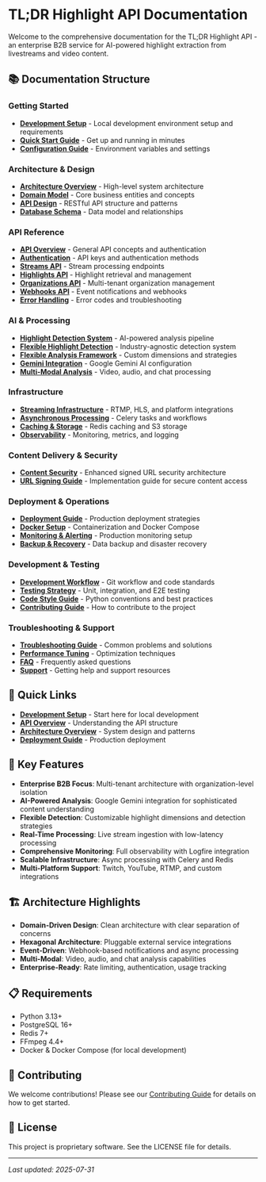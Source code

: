 # TL;DR Highlight API Documentation

Welcome to the comprehensive documentation for the TL;DR Highlight API - an enterprise B2B service for AI-powered highlight extraction from livestreams and video content.

## 📚 Documentation Structure

### Getting Started
- [**Development Setup**](./development-setup.md) - Local development environment setup and requirements
- [**Quick Start Guide**](./quick-start.md) - Get up and running in minutes
- [**Configuration Guide**](./configuration.md) - Environment variables and settings

### Architecture & Design
- [**Architecture Overview**](./architecture/overview.md) - High-level system architecture
- [**Domain Model**](./architecture/domain-model.md) - Core business entities and concepts
- [**API Design**](./api/overview.md) - RESTful API structure and patterns
- [**Database Schema**](./architecture/database-schema.md) - Data model and relationships

### API Reference
- [**API Overview**](./api/overview.md) - General API concepts and authentication
- [**Authentication**](./api/authentication.md) - API keys and authentication methods
- [**Streams API**](./api/streams.md) - Stream processing endpoints
- [**Highlights API**](./api/highlights.md) - Highlight retrieval and management
- [**Organizations API**](./api/organizations.md) - Multi-tenant organization management
- [**Webhooks API**](./api/webhooks.md) - Event notifications and webhooks
- [**Error Handling**](./api/errors.md) - Error codes and troubleshooting

### AI & Processing
- [**Highlight Detection System**](./ai/highlight-detection.md) - AI-powered analysis pipeline
- [**Flexible Highlight Detection**](./ai/flexible-highlight-detection.md) - Industry-agnostic detection system
- [**Flexible Analysis Framework**](./ai/analysis-framework.md) - Custom dimensions and strategies
- [**Gemini Integration**](./ai/gemini-integration.md) - Google Gemini AI configuration
- [**Multi-Modal Analysis**](./ai/multi-modal.md) - Video, audio, and chat processing

### Infrastructure
- [**Streaming Infrastructure**](./infrastructure/streaming.md) - RTMP, HLS, and platform integrations
- [**Asynchronous Processing**](./infrastructure/async-processing.md) - Celery tasks and workflows
- [**Caching & Storage**](./infrastructure/storage.md) - Redis caching and S3 storage
- [**Observability**](./infrastructure/observability.md) - Monitoring, metrics, and logging

### Content Delivery & Security
- [**Content Security**](./content_delivery/content_security.md) - Enhanced signed URL security architecture
- [**URL Signing Guide**](./content_delivery/url_signing_guide.md) - Implementation guide for secure content access

### Deployment & Operations
- [**Deployment Guide**](./deployment/overview.md) - Production deployment strategies
- [**Docker Setup**](./deployment/docker.md) - Containerization and Docker Compose
- [**Monitoring & Alerting**](./deployment/monitoring.md) - Production monitoring setup
- [**Backup & Recovery**](./deployment/backup.md) - Data backup and disaster recovery

### Development & Testing
- [**Development Workflow**](./development/workflow.md) - Git workflow and code standards
- [**Testing Strategy**](./development/testing.md) - Unit, integration, and E2E testing
- [**Code Style Guide**](./development/code-style.md) - Python conventions and best practices
- [**Contributing Guide**](./development/contributing.md) - How to contribute to the project

### Troubleshooting & Support
- [**Troubleshooting Guide**](./troubleshooting/common-issues.md) - Common problems and solutions
- [**Performance Tuning**](./troubleshooting/performance.md) - Optimization techniques
- [**FAQ**](./troubleshooting/faq.md) - Frequently asked questions
- [**Support**](./troubleshooting/support.md) - Getting help and support resources

## 🚀 Quick Links

- **[Development Setup](./development-setup.md)** - Start here for local development
- **[API Overview](./api/overview.md)** - Understanding the API structure
- **[Architecture Overview](./architecture/overview.md)** - System design and patterns
- **[Deployment Guide](./deployment/overview.md)** - Production deployment

## 🎯 Key Features

- **Enterprise B2B Focus**: Multi-tenant architecture with organization-level isolation
- **AI-Powered Analysis**: Google Gemini integration for sophisticated content understanding
- **Flexible Detection**: Customizable highlight dimensions and detection strategies
- **Real-Time Processing**: Live stream ingestion with low-latency processing
- **Comprehensive Monitoring**: Full observability with Logfire integration
- **Scalable Infrastructure**: Async processing with Celery and Redis
- **Multi-Platform Support**: Twitch, YouTube, RTMP, and custom integrations

## 🏗️ Architecture Highlights

- **Domain-Driven Design**: Clean architecture with clear separation of concerns
- **Hexagonal Architecture**: Pluggable external service integrations
- **Event-Driven**: Webhook-based notifications and async processing
- **Multi-Modal**: Video, audio, and chat analysis capabilities
- **Enterprise-Ready**: Rate limiting, authentication, usage tracking

## 📋 Requirements

- Python 3.13+
- PostgreSQL 16+
- Redis 7+
- FFmpeg 4.4+
- Docker & Docker Compose (for local development)

## 🤝 Contributing

We welcome contributions! Please see our [Contributing Guide](./development/contributing.md) for details on how to get started.

## 📜 License

This project is proprietary software. See the LICENSE file for details.

---

*Last updated: 2025-07-31*